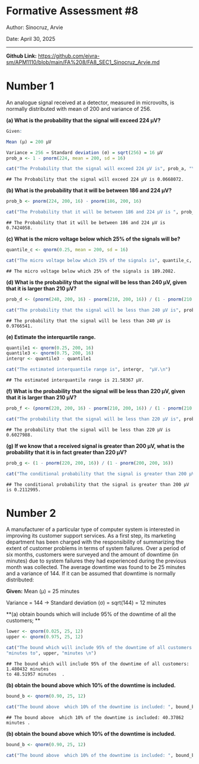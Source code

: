 # Formative Assessment  #8

Author: Sinocruz, Arvie

Date: April 30, 2025

----

**Github Link:** https://github.com/eivra-sm/APM1110/blob/main/FA%208/FA8_SEC1_Sinocruz_Arvie.md 

# Number 1

An analogue signal received at a detector, measured in microvolts, is
normally distributed with mean of 200 and variance of 256.


**(a) What is the probability that the signal will exceed 224 µV?**

```r
Given:

Mean (μ) = 200 μV

Variance = 256 → Standard deviation (σ) = sqrt(256) = 16 μV
prob_a <- 1 - pnorm(224, mean = 200, sd = 16)

cat("The Probability that the signal will exceed 224 µV is", prob_a, "\n")
```

    ## The Probability that the signal will exceed 224 µV is 0.0668072.
    
**(b) What is the probability that it will be between 186 and 224 µV?**
```r
prob_b <- pnorm(224, 200, 16) - pnorm(186, 200, 16)

cat("The Probability that it will be between 186 and 224 µV is ", prob_b, "\n")
```

    ## The Probability that it will be between 186 and 224 µV is 0.7424058. 
    
**(c) What is the micro voltage below which 25% of the signals will be?**
```r
quantile_c <- qnorm(0.25, mean = 200, sd = 16)

cat("The micro voltage below which 25% of the signals is", quantile_c, "\n")
```

    ## The micro voltage below which 25% of the signals is 189.2082. 
    
**(d) What is the probability that the signal will be less than 240 µV, given that it is larger than 210 µV?**
```r 
prob_d <- (pnorm(240, 200, 16) - pnorm(210, 200, 16)) / (1 - pnorm(210, 200, 16))

cat("The probability that the signal will be less than 240 µV is", prob_d, "\n")
```

    ## The probability that the signal will be less than 240 µV is 0.9766541.
    
**(e) Estimate the interquartile range.**
```r
quantile1 <- qnorm(0.25, 200, 16)
quantile3 <- qnorm(0.75, 200, 16)
interqr <- quantile3 - quantile1

cat("The estimated interquantile range is", interqr,  "µV.\n")
```

    ## The estimated interquantile range is 21.58367 µV.
    
**(f) What is the probability that the signal will be less than 220 µV, given that it is larger than 210 µV?**
```r
prob_f <- (pnorm(220, 200, 16) - pnorm(210, 200, 16)) / (1 - pnorm(210, 200, 16))

cat("The probability that the signal will be less than 220 µV is", prob_f, "\n")
```

    ## The probability that the signal will be less than 220 µV is 0.6027988.
    
**(g) If we know that a received signal is greater than 200 µV, what is the probability that it is in fact greater than 220 µV?**
```r
prob_g <- (1 - pnorm(220, 200, 16)) / (1 - pnorm(200, 200, 16))

cat("The conditional probability that the signal is greater than 200 µV is", prob_g, "\n")
```

    ## The conditional probability that the signal is greater than 200 µV is 0.2112995.
    
# Number 2

A manufacturer of a particular type of computer system is interested in
improving its customer support services. As a first step, its marketing
department has been charged with the responsibility of summarizing the
extent of customer problems in terms of system failures. Over a period
of six months, customers were surveyed and the amount of downtime (in
minutes) due to system failures they had experienced during the previous
month was collected. The average downtime was found to be 25 minutes and
a variance of 144. If it can be assumed that downtime is normally
distributed:

**Given:**
Mean (μ) = 25 minutes

Variance = 144 → Standard deviation (σ) = sqrt(144) = 12 minutes

**(a) obtain bounds which will include 95% of the downtime of all the customers; **
```r
lower <- qnorm(0.025, 25, 12)
upper <- qnorm(0.975, 25, 12)

cat("The bound which will include 95% of the downtime of all customers: ", lower,  
"minutes to", upper, "minutes \n")
```

    ## The bound which will include 95% of the downtime of all customers: 1.480432 minutes 
    to 48.51957 minutes  .

**(b) obtain the bound above which 10% of the downtime is included.**
```r
bound_b <- qnorm(0.90, 25, 12)

cat("The bound above  which 10% of the downtime is included: ", bound_b, "minutes \n")
```

    ## The bound above  which 10% of the downtime is included: 40.37862 minutes .




**(b) obtain the bound above which 10% of the downtime is included.**
```r
bound_b <- qnorm(0.90, 25, 12)

cat("The bound above  which 10% of the downtime is included: ", bound_b, "minutes \n")
```
